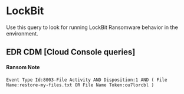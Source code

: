 # LockBit

Use this query to look for running LockBit Ransomware behavior in the environment.

## EDR CDM [Cloud Console queries]

#### Ransom Note
```
Event Type Id:8003-File Activity AND Disposition:1 AND ( File Name:restore-my-files.txt OR File Name Token:ou7lorcbl )
```